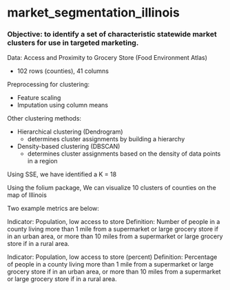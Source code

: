 # market_segmentation_illinois


### Objective: to identify a set of characteristic statewide market clusters for use in targeted marketing. 

Data: Access and Proximity to Grocery Store (Food Environment Atlas)

- 102 rows (counties), 41 columns

Preprocessing for clustering:
- Feature scaling
- Imputation using column means

Other clustering methods:
- Hierarchical clustering (Dendrogram)
  - determines cluster assignments by building a hierarchy
- Density-based clustering (DBSCAN)
  - determines cluster assignments based on the density of data points in a region

Using SSE, we have identified a K = 18

Using the folium package, We can visualize 10 clusters of counties on the map of Illinois


Two example metrics are below:

Indicator: Population, low access to store
Definition: Number of people in a county living more than 1 mile from a supermarket or large grocery store if in an urban area, or more than 10 miles from a supermarket or large grocery store if in a rural area.

Indicator: Population, low access to store (percent)
Definition: Percentage of people in a county living more than 1 mile from a supermarket or large grocery store if in an urban area, or more than 10 miles from a supermarket or large grocery store if in a rural area.







